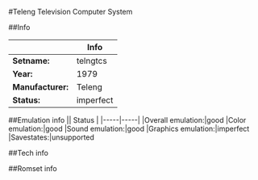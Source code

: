 #Teleng Television Computer System

##Info

||Info|
|-----|-----|
|**Setname:**|telngtcs
|**Year:**|1979
|**Manufacturer:**|Teleng
|**Status:**|imperfect

##Emulation info
|| Status |
|-----|-----|
|Overall emulation:|good
|Color emulation:|good
|Sound emulation:|good
|Graphics emulation:|imperfect
|Savestates:|unsupported

##Tech info

##Romset info

<!--- START OF EDITED COMMENT DO NOT TOUCH TEXT ABOVE-->
